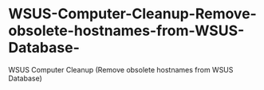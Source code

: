 # WSUS-Computer-Cleanup-Remove-obsolete-hostnames-from-WSUS-Database-
WSUS Computer Cleanup (Remove obsolete hostnames from WSUS Database)
